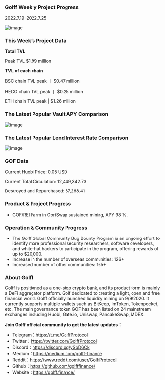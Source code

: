 ### Golff Weekly Project Progress

2022.7.19–2022.7.25

![image](https://docs.golff.com/blog/page/week70/1.jpg)

### This Week’s Project Data

**Total TVL**

Peak TVL $1.99 million

**TVL of each chain**

BSC chain TVL peak 丨 $0.47 million

HECO chain TVL peak 丨 $0.25 million

ETH chain TVL peak | $1.26 million

### The Latest Popular Vault APY Comparison

![image](https://docs.golff.com/blog/page/week70/2.jpg)

### The Latest Popular Lend Interest Rate Comparison

![image](https://docs.golff.com/blog/page/week70/3.jpg)

### GOF Data

Current Huobi Price: 0.05 USD

Current Total Circulation: 12,449,342.73

Destroyed and Repurchased: 87,268.41

### Product & Project Progress

- GOF/REI Farm in OortSwap sustained mining, APY 98 %.

### Operation & Community Progress

- The Golff Global Community Bug Bounty Program is an ongoing effort to identify more professional security researchers, software developers, and white-hat hackers to participate in the program, offering rewards of up to $20,000.
- Increase in the number of overseas communities: 126+
- Increased number of other communities: 165+

### About Golff

Golff is positioned as a one-stop crypto bank, and its product form is mainly a DeFi aggregator platform. Golf dedicated to creating a light, open and free financial world. Golff officially launched liquidity mining on 9/9/2020. It currently supports multiple wallets such as BitKeep, imToken, Tokenpocket, etc. The main governance token GOF has been listed on 24 mainstream exchanges including Huobi, Gate.io, Uniswap, PancakeSwap, MDEX.

**Join Golff official community to get the latest updates：**

- Telegram：https://t.me/GolffProtocol
- Twitter：https://twitter.com/GolffProtocol
- Discord：https://discord.gg/ySbD6Ck
- Medium：https://medium.com/golff-finance
- Reddit：https://www.reddit.com/user/GolffProtocol
- Github：https://github.com/golfffinance/
- Website：https://golff.finance/